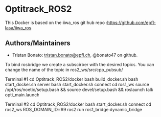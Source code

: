 # Optitrack_ROS2

This Docker is based on the iiwa_ros git hub repo :https://github.com/epfl-lasa/iiwa_ros

## Authors/Maintainers
- Tristan Bonato: tristan.bonato@epfl.ch, @bonato47 on github.

To bind rosbridge we create a subscirber with the desired topics. You can change the name of the topic in ros2_ws/src/cpp_pubsub/



Terminal #1
cd Optitrack_ROS2/docker
bash build_docker.sh 
bash start_docker.sh server
bash start_docker.sh connect
cd ros1_ws
source /opt/ros/noetic/setup.bash && source devel/setup.bash && roslaunch talk opti_main.launch 

Terminal #2
cd Optitrack_ROS2/docker
bash start_docker.sh connect
cd ros2_ws
ROS_DOMAIN_ID=99 ros2 run ros1_bridge dynamic_bridge

